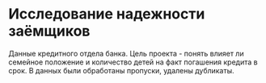 # Исследование надежности заёмщиков
Данные кредитного отдела банка. Цель проекта - понять влияет ли семейное положение и количество детей на факт погашения кредита в срок. В данных были обработаны пропуски, удалены дубликаты.
